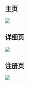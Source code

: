 ## 主页

![](C:\Users\12854\Desktop\桌面截图\QQ截图20200709153743.png)

## 详细页

![](C:\Users\12854\Desktop\桌面截图\QQ截图20200709153819.png)

## 注册页

![](C:\Users\12854\Desktop\桌面截图\QQ截图20200709153806.png)